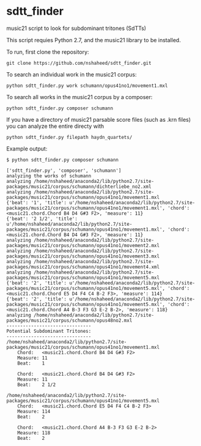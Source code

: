 # sdtt_finder
music21 script to look for subdominant tritones (SdTTs)

This script requies Python 2.7, and the music21 library to be installed.

To run, first clone the repository:

```
git clone https://github.com/nshaheed/sdtt_finder.git
```

To search an individual work in the music21 corpus:

```
python sdtt_finder.py work schumann/opus41no1/movement1.mxl
```

To search all works in the music21 corpus by a composer:

```
python sdtt_finder.py composer schumann
```

If you have a directory of music21 parsable score files (such as .krn files) you can analyze the
entire directy with

```
python sdtt_finder.py filepath haydn_quartets/
```

Example output:

```
$ python sdtt_finder.py composer schumann

['sdtt_finder.py', 'composer', 'schumann']
analyzing the works of schumann
analyzing /home/nshaheed/anaconda2/lib/python2.7/site-packages/music21/corpus/schumann/dichterliebe_no2.xml
analyzing /home/nshaheed/anaconda2/lib/python2.7/site-packages/music21/corpus/schumann/opus41no1/movement1.mxl
{'beat': '1', 'title': u'/home/nshaheed/anaconda2/lib/python2.7/site-packages/music21/corpus/schumann/opus41no1/movement1.mxl', 'chord': <music21.chord.Chord B4 D4 G#3 F2>, 'measure': 11}
{'beat': '2 1/2', 'title': u'/home/nshaheed/anaconda2/lib/python2.7/site-packages/music21/corpus/schumann/opus41no1/movement1.mxl', 'chord': <music21.chord.Chord B4 D4 G#3 F2>, 'measure': 11}
analyzing /home/nshaheed/anaconda2/lib/python2.7/site-packages/music21/corpus/schumann/opus41no1/movement2.mxl
analyzing /home/nshaheed/anaconda2/lib/python2.7/site-packages/music21/corpus/schumann/opus41no1/movement3.mxl
analyzing /home/nshaheed/anaconda2/lib/python2.7/site-packages/music21/corpus/schumann/opus41no1/movement4.xml
analyzing /home/nshaheed/anaconda2/lib/python2.7/site-packages/music21/corpus/schumann/opus41no1/movement5.mxl
{'beat': '2', 'title': u'/home/nshaheed/anaconda2/lib/python2.7/site-packages/music21/corpus/schumann/opus41no1/movement5.mxl', 'chord': <music21.chord.Chord E5 D4 F4 C4 B-2 F3>, 'measure': 114}
{'beat': '2', 'title': u'/home/nshaheed/anaconda2/lib/python2.7/site-packages/music21/corpus/schumann/opus41no1/movement5.mxl', 'chord': <music21.chord.Chord A4 B-3 F3 G3 E-2 B-2>, 'measure': 118}
analyzing /home/nshaheed/anaconda2/lib/python2.7/site-packages/music21/corpus/schumann/opus48no2.mxl
-------------------------------
Potential Subdominant Tritones:
-------------------------------
/home/nshaheed/anaconda2/lib/python2.7/site-packages/music21/corpus/schumann/opus41no1/movement1.mxl
	Chord:   <music21.chord.Chord B4 D4 G#3 F2>
	Measure: 11
	Beat:    1

	Chord:   <music21.chord.Chord B4 D4 G#3 F2>
	Measure: 11
	Beat:    2 1/2

/home/nshaheed/anaconda2/lib/python2.7/site-packages/music21/corpus/schumann/opus41no1/movement5.mxl
	Chord:   <music21.chord.Chord E5 D4 F4 C4 B-2 F3>
	Measure: 114
	Beat:    2

	Chord:   <music21.chord.Chord A4 B-3 F3 G3 E-2 B-2>
	Measure: 118
	Beat:    2

```
